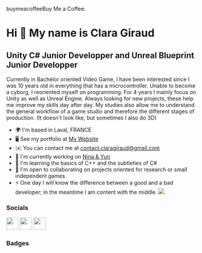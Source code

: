 buymeacoffeeBuy Me a Coffee:

Hi 👋 My name is Clara Giraud
=============================

Unity C# Junior Developper and Unreal Blueprint Junior Developper
-----------------------------------------------------------------

Currently in Bachelor oriented Video Game, I have been interested since I was 10 years old in everything that has a microcontroller. Unable to become a cyborg, I reoriented myself on programming. For 4 years I mainly focus on Unity as well as Unreal Engine. Always looking for new projects, these help me improve my skills day after day. My studies also allow me to understand the general workflow of a game studio and therefore the different stages of production. (It doesn't look like, but sometimes I also do 3D)

*   🌍  I'm based in Laval, FRANCE
*   🖥️  See my portfolio at [My Website](http://dwenshell.github.io/)
*   ✉️  You can contact me at [contact.claragiraud@gmail.com](mailto:contact.claragiraud@gmail.com)
*   🚀  I'm currently working on [Nina & Yuri](http://dwenshell.github.io/Nina-et-Yuri-EN/)
*   🧠  I'm learning the basics of C++ and the subtleties of C#
*   🤝  I'm open to collaborating on projects oriented for research or small independent games.
*   ⚡  One day I will know the difference between a good and a bad developer; in the meantime I am content with the middle.
<a href="https://www.twitter.com/Dwen_Shell" target="_blank" rel="noreferrer"><img
                  src="https://img.shields.io/twitter/follow/Dwen_Shell?logo=twitter&style=for-the-badge&color=0891b2&labelColor=1c1917"
                /></a>

### Socials
                  
<p align="left"> <a href="https://www.github.com/DwenShell" target="_blank" rel="noreferrer"><img src="https://raw.githubusercontent.com/danielcranney/readme-generator/main/public/icons/socials/github.svg" width="32" height="32" /></a> <a href="https://www.linkedin.com/in/clara-giraud-38a0ab252/" target="_blank" rel="noreferrer"><img src="https://raw.githubusercontent.com/danielcranney/readme-generator/main/public/icons/socials/linkedin.svg" width="32" height="32" /></a> <a href="https://www.twitter.com/Dwen_Shell" target="_blank" rel="noreferrer"><img src="https://raw.githubusercontent.com/danielcranney/readme-generator/main/public/icons/socials/twitter.svg" width="32" height="32" /></a></p>

### Badges
